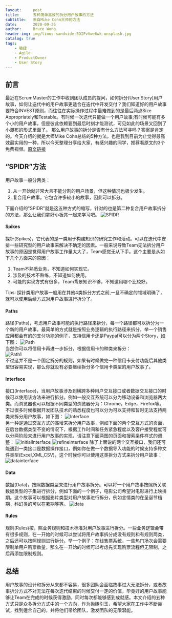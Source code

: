 ```yaml
---
layout:     post
title:      五种简单高效的拆分用户故事的方法
subtitle:   来自Mike Cohn大师的方法
date:       2020-09-26
author:     Bruce Wong
header-img: img/linus-sandvide-5DIFvVwe6wk-unsplash.jpg 
catalog: true
tags:
    - 敏捷
    - Agile
    - ProductOwner
    - User Story
---
```

## 前言
最近在ScrumMaster的工作中收到团队成员的提问，如何拆分(User Story)用户故事，如何让迭代中的用户故事更适合在迭代中开发交付？我们知道好的用户故事要符合INVEST原则，而往往在实际操作过程中最难做到的是最后两点Size Appropriately和Testable。有时候一次迭代只能做一个用户故事;有时候可能有多个小的用户故事，但是彼此依赖要到最后时刻才能测试，可见如此的场景又回到了小瀑布的形式里面了。
那么用户故事的拆分是否有什么方法可寻吗？答案是肯定的。今天介绍的就是大师Mike Cohn总结的5种方法，也是我到目前为止觉得最高效最实用的一种，所以今天整理分享给大家，有感兴趣的同学，推荐看原文的3个免费视频。[原文链接](https://www.mountaingoatsoftware.com/blog/five-simple-but-powerful-ways-to-split-user-stories)

## “SPIDR”方法  
用户故事一般分两类：
1. 从一开始就非常大且不能分割的用户场景，但这种情况也极少发生。
2. 复合用户故事，它包含许多较小的故事，因此可以拆分。  

下面介绍的"SPIDR"就是这五种方式的缩写，针对的也是第二种复合用户故事拆分的方法，那么让我们拿好小板凳一起来学习吧。
![SPIDR](/img/scrum/SPIDR.png "SPIDR")  

#### Spikes  
探针(Spikes)，它代表的是一类用于构建知识的研究工作和活动。可以在迭代中安排一些研究型的用户故事来解决不确定的因素。一般来说导致Team无法拆分用户故事的原因是觉得用户故事工作量太大了，Team感觉无从下手。这个主要是从如下几个方面来的原因：
   1. Team不熟悉业务，不知道如何实现它。
   2. 涉及的技术不熟练，不知道如何使用。
   3. 可能的实现方式有很多，Team背景知识不够，不知道用哪个比较好。 

Tips: 探针类用户故事一般用在其他4类拆分方式之前,一旦不确定的领域明确了，就可以使用后续方式对用户故事进行拆分了。

#### Paths  
路径(Paths)，考虑用户故事可能的执行路径来拆分，每一个路径都可以拆分为一个新的用户故事。最简单的方式就是按照业务逻辑的执行路径来拆分，举一个销售应用都会有的的支付功能的例子，支持信用卡还是Paypal可以分为两个Story，如下图：
![Path](/img/scrum/storybypath.png "Path")   
当然你可以将信用卡再进一步拆分，根据信用卡的种类来拆分：  
![Path1](/img/scrum/storybypath1.png "Path1")   
不过这并不是一个固定拆分的规则，如果有时候做完一种信用卡支付功能后其他类型很容易实现，那么你就没有必要继续拆分多个信用卡类型的用户故事了。

#### Interface  
接口(Interface)，当用户故事涉及到横跨多种用户交互接口或者数据交互接口的时候可以使用该方法来进行拆分。例如一般交互系统可以分为移动设备和浏览器两大类。而浏览器也可以根据不同类型的浏览器分为：Chrome，Edge，Firefox等。不过很多时候根据开发团队技术的熟悉程度也可以分为可以支持和暂时无法支持两类来拆分用户故事，如下图：
![Interface](/img/scrum/interface.png "Interface")   
另一种是通过交互方式的递增来拆分用户故事，例如下面的两个交互方式的页面，在后台数据类型不变的情况下，根据工作时间和任务紧急程度以及客户接受程度可以分两阶段来进行用户故事的实现，请注意下面两图的页面和搜索条件样式的调整：
![InitialInterface](/img/scrum/initialstory.png "Initial story") 
![refineInterface](/img/scrum/refinestory.png "refine story") 
除了上面说的两个交互接口，我们还可能遇到一类接口是数据操作接口，例如你在做一个数据导入功能的时候支持多种文件类型(Excel,XML,CSV)，这个时候你可以使用这类拆分方式来拆分用户故事：
![datainterface](/img/scrum/datainterface.png "data interface") 

#### Data  
数据(Data)，按照数据类型来进行用户故事拆分。可以将一个用户故事按照所关联数据类型的子集进行拆分，例如下面的一个例子，电影公司希望对电影进行上映排期。这个故事可以根据影片类型对用户故事进行拆分，例如言情类的在圣诞节档期，科幻类的可以在暑期等等。
![data](/img/scrum/data.png "data") 

#### Rules  
规则(Rules)按，照业务规则和技术标准对用户故事进行拆分。一些业务逻辑会带有很多规则，在一开始的时候可以尝试将用户故事拆分成没有规则和有规则两类，之后还可以按照规则进行拆分。举一个例子：在线售票系统，一些热门场次会需要限制单用户购票数量，那么在一开始的时候可以考虑先实现购票流程但无限制，之后再添加限制规则。  
## 总结  
用户故事的设计和拆分从来都不容易，很多团队会面临故事过大无法拆分，或者故事拆分方式不对无法在每次迭代结束的时候交付一定的价值，毕竟好的用户故事能够让Team在完成的时候获得激励，同时每次都能够感到成就感。本文介绍的五种方式只是众多拆分方式中的一个方向，作为抛砖引玉，希望大家在工作中不断尝试，找到适合自己的，并将他们带给团队，激发团队的无限潜能。

